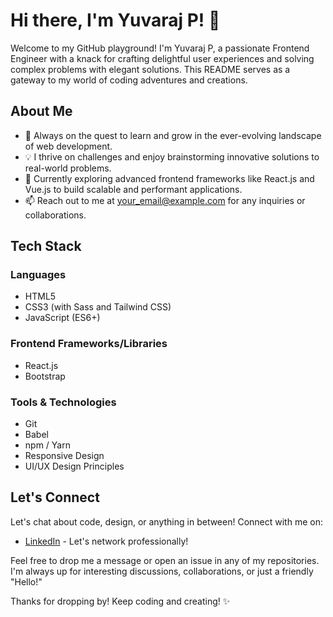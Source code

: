 # Hi there, I'm Yuvaraj P! 👋

Welcome to my GitHub playground! I'm Yuvaraj P, a passionate Frontend Engineer with a knack for crafting delightful user experiences and solving complex problems with elegant solutions. This README serves as a gateway to my world of coding adventures and creations.

## About Me

- 🚀 Always on the quest to learn and grow in the ever-evolving landscape of web development.
- 💡 I thrive on challenges and enjoy brainstorming innovative solutions to real-world problems.
- 🌱 Currently exploring advanced frontend frameworks like React.js and Vue.js to build scalable and performant applications.
- 📫 Reach out to me at [your_email@example.com](mailto:your_email@example.com) for any inquiries or collaborations.

## Tech Stack

### Languages
- HTML5
- CSS3 (with Sass and Tailwind CSS)
- JavaScript (ES6+)

### Frontend Frameworks/Libraries
- React.js
- Bootstrap

### Tools & Technologies
- Git
- Babel
- npm / Yarn
- Responsive Design
- UI/UX Design Principles

## Let's Connect

Let's chat about code, design, or anything in between! Connect with me on:

- [LinkedIn](https://www.linkedin.com/in/your_linkedin_profile/) - Let's network professionally!

Feel free to drop me a message or open an issue in any of my repositories. I'm always up for interesting discussions, collaborations, or just a friendly "Hello!"

Thanks for dropping by! Keep coding and creating! ✨
